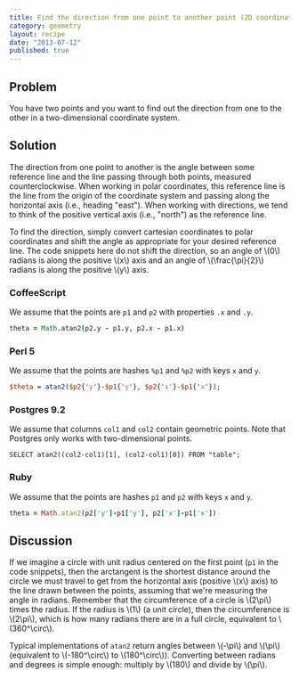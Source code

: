 ```yaml
---
title: Find the direction from one point to another point (2D coordinates)
category: geometry
layout: recipe
date: "2013-07-12"
published: true
---
```

## Problem

You have two points and you want to find out the direction from one to the other in a two-dimensional coordinate system.

## Solution

The direction from one point to another is the angle between some reference line and the line passing through both points, measured counterclockwise. When working in polar coordinates, this reference line is the line from the origin of the coordinate system and passing along the horizontal axis (i.e., heading "east"). When working with directions, we tend to think of the positive vertical axis (i.e., "north") as the reference line.

To find the direction, simply convert cartesian coordinates to polar coordinates and shift the angle as appropriate for your desired reference line. The code snippets here do not shift the direction, so an angle of \\(0\\) radians is along the positive \\(x\\) axis and an angle of \\(\frac{\pi}{2}\\) radians is along the positive \\(y\\) axis.

### CoffeeScript

We assume that the points are `p1` and `p2` with properties `.x` and `.y`.

```coffeescript
theta = Math.atan2(p2.y - p1.y, p2.x - p1.x)
```

### Perl 5

We assume that the points are hashes `%p1` and `%p2` with keys `x` and `y`.

```perl
$theta = atan2($p2{'y'}-$p1{'y'}, $p2{'x'}-$p1{'x'});
```

### Postgres 9.2

We assume that columns `col1` and `col2` contain geometric points. Note that Postgres only works with two-dimensional points.

```postgresql
SELECT atan2((col2-col1)[1], (col2-col1)[0]) FROM "table";
```

### Ruby

We assume that the points are hashes `p1` and `p2` with keys `x` and `y`.

```ruby
theta = Math.atan2(p2['y']-p1['y'], p2['x']-p1['x'])
```

## Discussion

If we imagine a circle with unit radius centered on the first point (`p1` in the code snippets), then the arctangent is the shortest distance around the circle we must travel to get from the horizontal axis (positive \\(x\\) axis) to the line drawn between the points, assuming that we're measuring the angle in radians. Remember that the circumference of a circle is \\(2\pi\\) times the radius. If the radius is \\(1\\) (a unit circle), then the circumference is \\(2\pi\\), which is how many radians there are in a full circle, equivalent to \\(360^\circ\\). 

Typical implementations of `atan2` return angles between \\(-\pi\\) and \\(\pi\\) (equivalent to \\(-180^\circ\\) to \\(180^\circ\\)). Converting between radians and degrees is simple enough: multiply by \\(180\\) and divide by \\(\pi\\).
